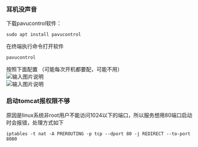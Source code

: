### 耳机没声音
下载pavucontrol软件：
```
sudo apt install pavucontrol
```
在终端执行命令打开软件
```
pavucontrol
```
按照下面配置 （可能每次开机都要配，可能不用）<br>
![输入图片说明](https://images.gitee.com/uploads/images/2019/1204/111602_493c31c3_5449551.png "屏幕截图.png")<br>
![输入图片说明](https://images.gitee.com/uploads/images/2019/1204/111740_f3d57976_5449551.png "屏幕截图.png")
### 启动tomcat报权限不够
原因是linux系统非root用户不能访问1024以下的端口，所以服务想用80端口启动时会报错，处理方式如下
```
iptables -t nat -A PREROUTING -p tcp --dport 80 -j REDIRECT --to-port 8080
```